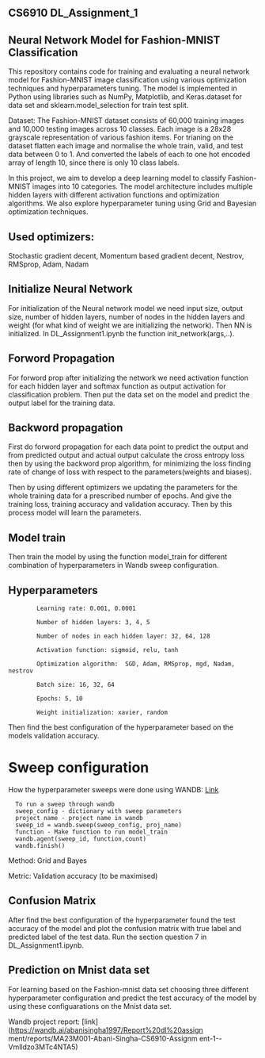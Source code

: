 ## CS6910 DL_Assignment_1

## Neural Network Model for Fashion-MNIST Classification

This repository contains code for training and evaluating a neural network model for Fashion-MNIST image classification using various optimization techniques and hyperparameters tuning. The model is implemented in Python using libraries such as NumPy, Matplotlib, and Keras.dataset for data set and sklearn.model_selection for train test split.

Dataset: The Fashion-MNIST dataset consists of 60,000 training images and 10,000 testing images across 10 classes. Each image is a 28x28 grayscale representation of various fashion items. For trianing on the dataset flatten each image and normalise the whole train, valid, and test data between 0 to 1. And converted the labels of each to one hot encoded array of length 10, since there is only 10 class labels.

In this project, we aim to develop a deep learning model to classify Fashion-MNIST images into 10 categories. The model architecture includes multiple hidden layers with different activation functions and optimization algorithms. We also explore hyperparameter tuning using Grid and Bayesian optimization techniques.

## Used optimizers:

Stochastic gradient decent, Momentum based gradient decent, Nestrov, RMSprop, Adam, Nadam

## Initialize Neural Network

For initialization of the Neural network model we need input size, output size, number of hidden layers, number of nodes in the hidden layers and weight (for what kind of weight we are initializing the network). Then NN is initialized. In DL_Assignment1.ipynb the function init_network(args,..).

## Forword Propagation

For forword prop after  initializing the network we need activation function for each hidden layer and softmax function as output activation for classification problem. Then put the data set on the model and predict the output label for the training data.

## Backword propagation

First do forword propagation for each data point to predict the output and from predicted output and actual output calculate the cross entropy loss then by using the backword prop algorithm, for minimizing the loss finding rate of change of loss with respect to the parameters(weights and biases). 

Then by using different optimizers we updating the parameters for the whole training data for a prescribed number of epochs. And give the training loss, training accuracy and validation accuracy. Then by this process model will learn the parameters.

## Model train

Then train the model by using the function model_train for different combination of hyperparameters in Wandb sweep configuration.

## Hyperparameters

            Learning rate: 0.001, 0.0001

            Number of hidden layers: 3, 4, 5

            Number of nodes in each hidden layer: 32, 64, 128

            Activation function: sigmoid, relu, tanh

            Optimization algorithm:  SGD, Adam, RMSprop, mgd, Nadam, nestrov

            Batch size: 16, 32, 64

            Epochs: 5, 10

            Weight initialization: xavier, random

Then find the best configuration of the hyperparameter based on the models validation accuracy.

# Sweep configuration

 How the hyperparameter sweeps were done using WANDB: [Link](https://wandb.ai/wandb_fc/articles/reports/Introduction-to-Hyperparameter-Sweeps-A-Model-Battle-Royale-To-Find-The-Best-Model-In-3-Steps--Vmlldzo1NDQ2Nzk5)
      
      To run a sweep through wandb
      sweep_config - dictionary with sweep parameters
      project name - project name in wandb
      sweep_id = wandb.sweep(sweep_config, proj_name)
      function - Make function to run model_train
      wandb.agent(sweep_id, function,count)
      wandb.finish()
      
      

Method: Grid and Bayes


Metric: Validation accuracy (to be maximised)

## Confusion Matrix

After find the best configuration of the hyperparameter found the test accuracy of the model and plot the confusion matrix with true label and predicted label of the test data. Run the section question 7  in DL_Assignment1.ipynb.

## Prediction on Mnist data set

For learning based on the Fashion-mnist data set choosing three different hyperparameter configuration and predict the test accuracy of the model by using these configuarations on the Mnist data set.

Wandb project report: [link](https://wandb.ai/abanisingha1997/Report%20dl%20assign
ment/reports/MA23M001-Abani-Singha-CS6910-Assignm
ent-1--Vmlldzo3MTc4NTA5)














